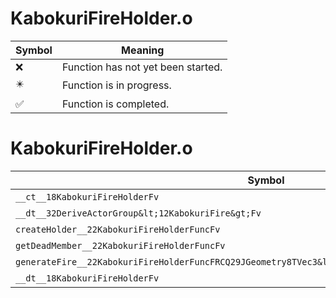 # KabokuriFireHolder.o
| Symbol | Meaning 
| ------------- | ------------- 
| :x: | Function has not yet been started. 
| :eight_pointed_black_star: | Function is in progress. 
| :white_check_mark: | Function is completed. 


# KabokuriFireHolder.o
| Symbol | Decompiled? |
| ------------- | ------------- |
| `__ct__18KabokuriFireHolderFv` | :x: |
| `__dt__32DeriveActorGroup&lt;12KabokuriFire&gt;Fv` | :x: |
| `createHolder__22KabokuriFireHolderFuncFv` | :x: |
| `getDeadMember__22KabokuriFireHolderFuncFv` | :x: |
| `generateFire__22KabokuriFireHolderFuncFRCQ29JGeometry8TVec3&lt;f&gt;RCQ29JGeometry8TVec3&lt;f&gt;b` | :x: |
| `__dt__18KabokuriFireHolderFv` | :x: |
